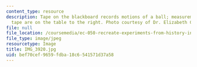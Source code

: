 ```yaml
---
content_type: resource
description: Tape on the blackboard records motions of a ball; measurements from the
  tape are on the table to the right. Photo courtesy of Dr. Elizabeth Cavicchi.
file: null
file_location: /coursemedia/ec-050-recreate-experiments-from-history-inform-the-future-from-the-past-galileo-january-iap-2010/bef70cef9659fdba18c6541571d37a58_IMG_3920.jpg
file_type: image/jpeg
resourcetype: Image
title: IMG_3920.jpg
uid: bef70cef-9659-fdba-18c6-541571d37a58
---
```

